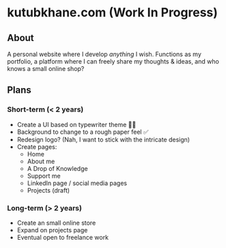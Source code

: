 # kutubkhane.com (Work In Progress)

## About
A personal website where I develop _anything_ I wish. Functions as my portfolio, a platform where I can freely share my thoughts & ideas, and who knows a small online shop?

## Plans

### Short-term (< 2 years)
- Create a UI based on typewriter theme 🤏🏼
- Background to change to a rough paper feel ✅
- Redesign logo? (Nah, I want to stick with the intricate design)
- Create pages:
  - Home
  - About me
  - A Drop of Knowledge
  - Support me
  - LinkedIn page / social media pages
  - Projects (draft)
### Long-term (> 2 years)
- Create an small online store
- Expand on projects page
- Eventual open to freelance work

